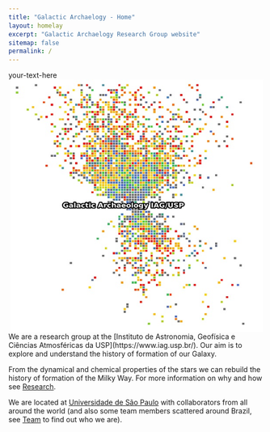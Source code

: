 ```yaml
---
title: "Galactic Archaelogy - Home"
layout: homelay
excerpt: "Galactic Archaelogy Research Group website"
sitemap: false
permalink: /
---
```

<div style="text-align: justify"> your-text-here </div>


<img align="right"  width="500" height="500" src="/images/Galactic_Archaelogy2.jpeg">
We are a research group at the [Instituto de Astronomia, Geofísica e Ciências Atmosféricas da USP](https://www.iag.usp.br/). Our aim is to explore and understand the history of formation of our Galaxy.

From the dynamical and chemical properties of the stars we can rebuild the history of formation of the Milky Way. For more information on why and how see [Research](research).

We are located at [Universidade de São Paulo](https://www5.usp.br/) with collaborators from all around the world (and also some team members scattered around Brazil, see [Team](team) to find out who we are).

</div>
